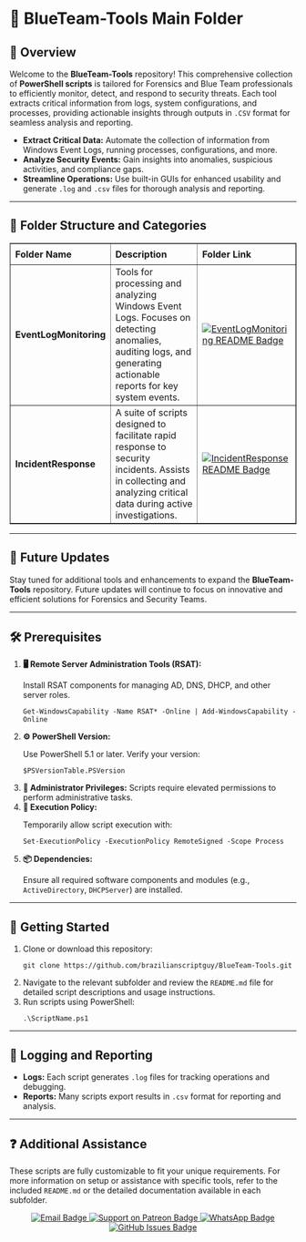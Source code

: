<div>
  <h1>🔵 BlueTeam-Tools Main Folder</h1>

  <h2>📄 Overview</h2>
  <p>
    Welcome to the <strong>BlueTeam-Tools</strong> repository! This comprehensive collection of <strong>PowerShell scripts</strong> is tailored for Forensics and Blue Team professionals to efficiently monitor, detect, and respond to security threats. Each tool extracts critical information from logs, system configurations, and processes, providing actionable insights through outputs in <code>.CSV</code> format for seamless analysis and reporting.
  </p>
  <ul>
    <li><strong>Extract Critical Data:</strong> Automate the collection of information from Windows Event Logs, running processes, configurations, and more.</li>
    <li><strong>Analyze Security Events:</strong> Gain insights into anomalies, suspicious activities, and compliance gaps.</li>
    <li><strong>Streamline Operations:</strong> Use built-in GUIs for enhanced usability and generate <code>.log</code> and <code>.csv</code> files for thorough analysis and reporting.</li>
  </ul>

  <hr />

  <h2>📂 Folder Structure and Categories</h2>

  <table border="1" style="border-collapse: collapse; width: 100%; text-align: left;">
    <thead>
      <tr>
        <th style="padding: 8px;">Folder Name</th>
        <th style="padding: 8px;">Description</th>
        <th style="padding: 8px;">Folder Link</th>
      </tr>
    </thead>
    <tbody>
      <tr>
        <td><strong>EventLogMonitoring</strong></td>
        <td>Tools for processing and analyzing Windows Event Logs. Focuses on detecting anomalies, auditing logs, and generating actionable reports for key system events.</td>
        <td>
          <a href="EventLogMonitoring/README.md" target="_blank">
            <img src="https://img.shields.io/badge/EventLog%20Monitoring-README-blue?style=for-the-badge&logo=github" 
            alt="EventLogMonitoring README Badge">
          </a>
        </td>
      </tr>
      <tr>
        <td><strong>IncidentResponse</strong></td>
        <td>A suite of scripts designed to facilitate rapid response to security incidents. Assists in collecting and analyzing critical data during active investigations.</td>
        <td>
          <a href="IncidentResponse/README.md" target="_blank">
            <img src="https://img.shields.io/badge/Incident%20Response-README-blue?style=for-the-badge&logo=github" 
            alt="IncidentResponse README Badge">
          </a>
        </td>
      </tr>
    </tbody>
  </table>

  <hr />

  <h2>🚀 Future Updates</h2>
  <p>
    Stay tuned for additional tools and enhancements to expand the <strong>BlueTeam-Tools</strong> repository. Future updates will continue to focus on innovative and efficient solutions for Forensics and Security Teams.
  </p>

  <hr />

  <h2>🛠️ Prerequisites</h2>
  <ol>
    <li>
      <strong>🖥️ Remote Server Administration Tools (RSAT):</strong>
      <p>Install RSAT components for managing AD, DNS, DHCP, and other server roles.</p>
      <pre><code>Get-WindowsCapability -Name RSAT* -Online | Add-WindowsCapability -Online</code></pre>
    </li>
    <li>
      <strong>⚙️ PowerShell Version:</strong>
      <p>Use PowerShell 5.1 or later. Verify your version:</p>
      <pre><code>$PSVersionTable.PSVersion</code></pre>
    </li>
    <li><strong>🔑 Administrator Privileges:</strong> Scripts require elevated permissions to perform administrative tasks.</li>
    <li>
      <strong>🔧 Execution Policy:</strong>
      <p>Temporarily allow script execution with:</p>
      <pre><code>Set-ExecutionPolicy -ExecutionPolicy RemoteSigned -Scope Process</code></pre>
    </li>
    <li>
      <strong>📦 Dependencies:</strong>
      <p>Ensure all required software components and modules (e.g., <code>ActiveDirectory</code>, <code>DHCPServer</code>) are installed.</p>
    </li>
  </ol>

  <hr />

  <h2>🚀 Getting Started</h2>
  <ol>
    <li>
      Clone or download this repository:
      <pre><code>git clone https://github.com/brazilianscriptguy/BlueTeam-Tools.git</code></pre>
    </li>
    <li>Navigate to the relevant subfolder and review the <code>README.md</code> file for detailed script descriptions and usage instructions.</li>
    <li>Run scripts using PowerShell:
      <pre><code>.\ScriptName.ps1</code></pre>
    </li>
  </ol>

  <hr />

  <h2>📝 Logging and Reporting</h2>
  <ul>
    <li><strong>Logs:</strong> Each script generates <code>.log</code> files for tracking operations and debugging.</li>
    <li><strong>Reports:</strong> Many scripts export results in <code>.csv</code> format for reporting and analysis.</li>
  </ul>

  <hr />

  <h2>❓ Additional Assistance</h2>
  <p>
    These scripts are fully customizable to fit your unique requirements. For more information on setup or assistance with specific tools, refer to the included <code>README.md</code> or the detailed documentation available in each subfolder.
  </p>

  <div align="center">
    <a href="mailto:luizhamilton.lhr@gmail.com" target="_blank" rel="noopener noreferrer">
      <img src="https://img.shields.io/badge/Email-luizhamilton.lhr@gmail.com-D14836?style=for-the-badge&logo=gmail" alt="Email Badge">
    </a>
    <a href="https://www.patreon.com/c/brazilianscriptguy" target="_blank" rel="noopener noreferrer">
      <img src="https://img.shields.io/badge/Support%20Me-Patreon-red?style=for-the-badge&logo=patreon" alt="Support on Patreon Badge">
    </a>
    <a href="https://whatsapp.com/channel/0029VaEgqC50G0XZV1k4Mb1c" target="_blank" rel="noopener noreferrer">
      <img src="https://img.shields.io/badge/Join%20Us-WhatsApp-25D366?style=for-the-badge&logo=whatsapp" alt="WhatsApp Badge">
    </a>
    <a href="https://github.com/brazilianscriptguy/BlueTeam-Tools/issues" target="_blank" rel="noopener noreferrer">
      <img src="https://img.shields.io/badge/Report%20Issues-GitHub-blue?style=for-the-badge&logo=github" alt="GitHub Issues Badge">
    </a>
  </div>
</div>
